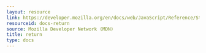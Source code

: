 ```yaml
---
layout: resource
link: https://developer.mozilla.org/en/docs/web/JavaScript/Reference/Statements/return
resourceid: docs-return
source: Mozilla Developer Network (MDN)
title: return
type: docs
---
```


